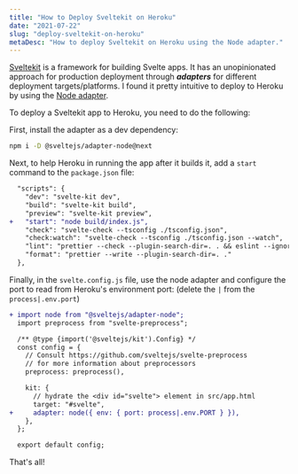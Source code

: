 ```yaml
---
title: "How to Deploy Sveltekit on Heroku"
date: "2021-07-22"
slug: "deploy-sveltekit-on-heroku"
metaDesc: "How to deploy Sveltekit on Heroku using the Node adapter."
---
```


<script context="module">
  export const prerender = true;
</script>

[Sveltekit](https://kit.svelte.dev/) is a framework for building Svelte apps. It has an unopinionated approach for production deployment through **_adapters_** for different deployment targets/platforms. I found it pretty intuitive to deploy to Heroku by using the [Node adapter](https://github.com/sveltejs/kit/tree/master/packages/adapter-node).

To deploy a Sveltekit app to Heroku, you need to do the following:

First, install the adapter as a dev dependency:

```sh
npm i -D @sveltejs/adapter-node@next
```

Next, to help Heroku in running the app after it builds it, add a `start` command to the `package.json` file:

```diff
  "scripts": {
    "dev": "svelte-kit dev",
    "build": "svelte-kit build",
    "preview": "svelte-kit preview",
+   "start": "node build/index.js",
    "check": "svelte-check --tsconfig ./tsconfig.json",
    "check:watch": "svelte-check --tsconfig ./tsconfig.json --watch",
    "lint": "prettier --check --plugin-search-dir=. . && eslint --ignore-path .gitignore .",
    "format": "prettier --write --plugin-search-dir=. ."
  },
```

Finally, in the `svelte.config.js` file, use the node adapter and configure the port to read from Heroku's environment port: (delete the `|` from the `process|.env.port`)

```diff
+ import node from "@sveltejs/adapter-node";
  import preprocess from "svelte-preprocess";

  /** @type {import('@sveltejs/kit').Config} */
  const config = {
    // Consult https://github.com/sveltejs/svelte-preprocess
    // for more information about preprocessors
    preprocess: preprocess(),

    kit: {
      // hydrate the <div id="svelte"> element in src/app.html
      target: "#svelte",
+     adapter: node({ env: { port: process|.env.PORT } }),
    },
  };

  export default config;
```

That's all!
